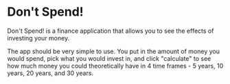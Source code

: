 # Don't Spend!

Don't Spend! is a finance application that allows you to see the effects of investing your money. 

The app should be very simple to use. You put in the amount of money you would spend, pick what you would invest in, and click "calculate" to see how much money you could theoretically have in 4 time frames - 5 years, 10 years, 20 years, and 30 years.

